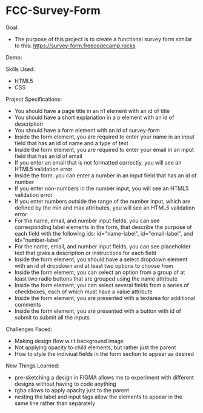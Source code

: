 # FCC-Survey-Form

Goal:

* The purpose of this project is to create a functional survey form similar to this:  https://survey-form.freecodecamp.rocks

Demo:

Skills Used:
* HTML5
* CSS

Project Specifications:

   * You should have a page title in an h1 element with an id of title
   * You should have a short explanation in a p element with an id of description
   * You should have a form element with an id of survey-form
   * Inside the form element, you are required to enter your name in an input field that has an id of name and a type of text
   * Inside the form element, you are required to enter your email in an input field that has an id of email
   * If you enter an email that is not formatted correctly, you will see an HTML5 validation error
   * Inside the form, you can enter a number in an input field that has an id of number
   * If you enter non-numbers in the number input, you will see an HTML5 validation error
   * If you enter numbers outside the range of the number input, which are defined by the min and max attributes, you will see an HTML5 validation error
   * For the name, email, and number input fields, you can see corresponding label elements in the form, that describe the purpose of each field with the       following ids: id="name-label", id="email-label", and id="number-label"
   * For the name, email, and number input fields, you can see placeholder text that gives a description or instructions for each field
   * Inside the form element, you should have a select dropdown element with an id of dropdown and at least two options to choose from
   * Inside the form element, you can select an option from a group of at least two radio buttons that are grouped using the name attribute
   * Inside the form element, you can select several fields from a series of checkboxes, each of which must have a value attribute
   * Inside the form element, you are presented with a textarea for additional comments
   * Inside the form element, you are presented with a button with id of submit to submit all the inputs
   
Challenges Faced:

   * Making design flow w.r.t background image
   * Not applying opacity to child elements, but rather just the parent
   * How to style the indiviual fields in the form section to appear as desired


New Things Learned:

   * pre-sketching a design in FIGMA allows me to experiment with different designs without having to code anything
   * rgba allows to apply opacity just to the parent
   * nesting the label and input tags allow the elements to appear in the same line rather than separately

   
   
   
 
